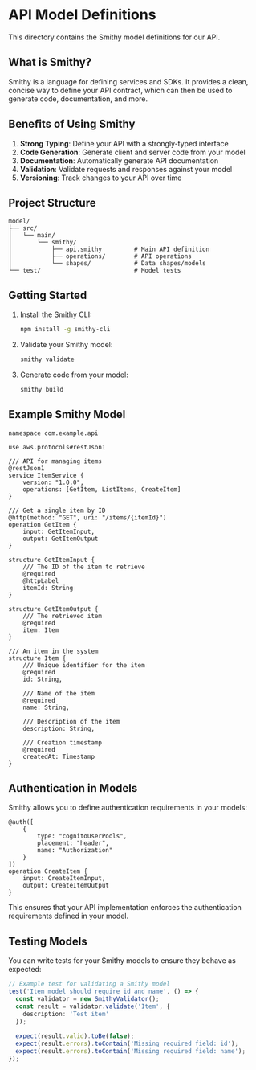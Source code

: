 # API Model Definitions

This directory contains the Smithy model definitions for our API.

## What is Smithy?

Smithy is a language for defining services and SDKs. It provides a clean, concise way to define your API contract, which can then be used to generate code, documentation, and more.

## Benefits of Using Smithy

1. **Strong Typing**: Define your API with a strongly-typed interface
2. **Code Generation**: Generate client and server code from your model
3. **Documentation**: Automatically generate API documentation
4. **Validation**: Validate requests and responses against your model
5. **Versioning**: Track changes to your API over time

## Project Structure

```
model/
├── src/
│   └── main/
│       └── smithy/
│           ├── api.smithy         # Main API definition
│           ├── operations/        # API operations
│           └── shapes/            # Data shapes/models
└── test/                          # Model tests
```

## Getting Started

1. Install the Smithy CLI:
   ```bash
   npm install -g smithy-cli
   ```

2. Validate your Smithy model:
   ```bash
   smithy validate
   ```

3. Generate code from your model:
   ```bash
   smithy build
   ```

## Example Smithy Model

```smithy
namespace com.example.api

use aws.protocols#restJson1

/// API for managing items
@restJson1
service ItemService {
    version: "1.0.0",
    operations: [GetItem, ListItems, CreateItem]
}

/// Get a single item by ID
@http(method: "GET", uri: "/items/{itemId}")
operation GetItem {
    input: GetItemInput,
    output: GetItemOutput
}

structure GetItemInput {
    /// The ID of the item to retrieve
    @required
    @httpLabel
    itemId: String
}

structure GetItemOutput {
    /// The retrieved item
    @required
    item: Item
}

/// An item in the system
structure Item {
    /// Unique identifier for the item
    @required
    id: String,
    
    /// Name of the item
    @required
    name: String,
    
    /// Description of the item
    description: String,
    
    /// Creation timestamp
    @required
    createdAt: Timestamp
}
```

## Authentication in Models

Smithy allows you to define authentication requirements in your models:

```smithy
@auth([
    {
        type: "cognitoUserPools",
        placement: "header",
        name: "Authorization"
    }
])
operation CreateItem {
    input: CreateItemInput,
    output: CreateItemOutput
}
```

This ensures that your API implementation enforces the authentication requirements defined in your model.

## Testing Models

You can write tests for your Smithy models to ensure they behave as expected:

```typescript
// Example test for validating a Smithy model
test('Item model should require id and name', () => {
  const validator = new SmithyValidator();
  const result = validator.validate('Item', {
    description: 'Test item'
  });
  
  expect(result.valid).toBe(false);
  expect(result.errors).toContain('Missing required field: id');
  expect(result.errors).toContain('Missing required field: name');
});
```
